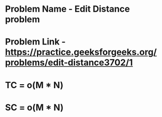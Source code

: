 # Problem Name - Edit Distance problem
# Problem Link - https://practice.geeksforgeeks.org/problems/edit-distance3702/1

# TC = o(M * N)
# SC = o(M * N)